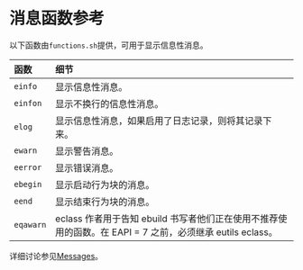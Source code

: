 # 消息函数参考

以下函数由`functions.sh`提供，可用于显示信息性消息。

| **函数**  | **细节**                                                                                                  |
| :-------- | :-------------------------------------------------------------------------------------------------------- |
| `einfo`   | 显示信息性消息。                                                                                          |
| `einfon`  | 显示不换行的信息性消息。                                                                                  |
| `elog`    | 显示信息性消息，如果启用了日志记录，则将其记录下来。                                                      |
| `ewarn`   | 显示警告消息。                                                                                            |
| `eerror`  | 显示错误消息。                                                                                            |
| `ebegin`  | 显示启动行为块的消息。                                                                                    |
| `eend`    | 显示结束行为块的消息。                                                                                    |
| `eqawarn` | eclass 作者用于告知 ebuild 书写者他们正在使用不推荐使用的函数。在 EAPI = 7 之前，必须继承 eutils eclass。 |

详细讨论参见[Messages](./../ebuild-writing/messages.md)。
